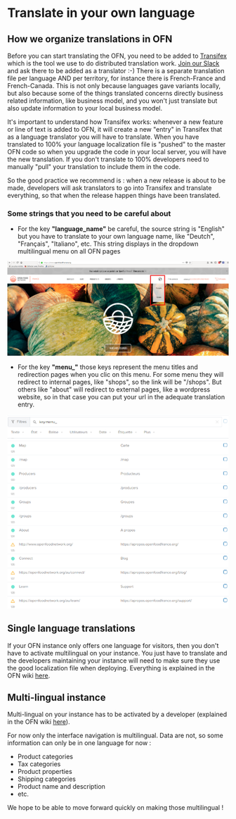 # Translate in your own language

## How we organize translations in OFN

Before you can start translating the OFN, you need to be added to [Transifex](https://www.transifex.com/open-food-foundation/open-food-network/) which is the tool we use to do distributed translation work. [Join our Slack](https://openfoodnetwork.org/slack-invite) and ask there to be added as a translator :-\) There is a separate translation file per language AND per territory, for instance there is French-France and French-Canada. This is not only because languages gave variants locally, but also because some of the things translated concerns directly business related information, like business model, and you won't just translate but also update information to your local business model.

It's important to understand how Transifex works: whenever a new feature or line of text is added to OFN, it will create a new "entry" in Transifex that as a language translator you will have to translate. When you have translated to 100% your language localization file is "pushed" to the master OFN code so when you upgrade the code in your local server, you will have the new translation. If you don't translate to 100% developers need to manually "pull" your translation to include them in the code.

So the good practice we recommend is : when a new release is about to be made, developers will ask translators to go into Transifex and translate everything, so that when the release happen things have been translated.

### Some strings that you need to be careful about

* For the key **"language\_name"** be careful, the source string is "English" but you have to translate to your own language name, like "Deutch", "Français", "Italiano", etc. This string displays in the dropdown multilingual menu on all OFN pages

![](.gitbook/assets/multilingual.png)

* For the key **"menu\_"** those keys represent the menu titles and redirection pages when you clic on this menu. For some menu they will redirect to internal pages, like "shops", so the link will be "/shops". But others like "about" will redirect to external pages, like a wordpress website, so in that case you can put your url in the adequate translation entry.

![](.gitbook/assets/capture-du-2018-10-08-10-42-48.png)

## Single language translations

If your OFN instance only offers one language for visitors, then you don't have to activate multilingual on your instance. You just have to translate and the developers maintaining your instance will need to make sure they use the good localization file when deploying. Everything is explained in the OFN wiki [here](https://github.com/openfoodfoundation/ofn-install/wiki/Configuration#add-group_vars).

## Multi-lingual instance

Multi-lingual on your instance has to be activated by a developer \(explained in the OFN wiki [here](https://github.com/openfoodfoundation/ofn-install/wiki/Configuration#multilingual)\).

For now only the interface navigation is multilingual. Data are not, so some information can only be in one language for now :

* Product categories
* Tax categories
* Product properties
* Shipping categories
* Product name and description
* etc.

We hope to be able to move forward quickly on making those multilingual !

  




